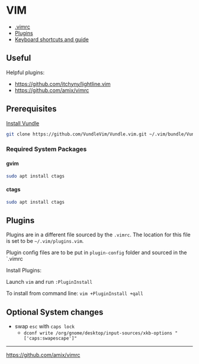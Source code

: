 # VIM

* [.vimrc](.vimrc)
* [Plugins](plugins.vim)
* [Keyboard shortcuts and guide](documentation/vim.md)

## Useful

Helpful plugins: 

* https://github.com/itchyny/lightline.vim
* https://github.com/amix/vimrc

## Prerequisites

[Install Vundle](https://github.com/VundleVim/Vundle.vim)

```bash
git clone https://github.com/VundleVim/Vundle.vim.git ~/.vim/bundle/Vundle.vim
```


### Required System Packages

#### gvim

```bash
sudo apt install ctags
```

#### ctags

```bash
sudo apt install ctags
```


## Plugins

Plugins are in a different file sourced by the `.vimrc`. The location for this file is set to 
be `~/.vim/plugins.vim`. 

Plugin config files are to be put in `plugin-config` folder and sourced in the `.vimrc

Install Plugins:

Launch `vim` and run `:PluginInstall`

To install from command line: `vim +PluginInstall +qall`


## Optional System changes

* swap `esc` with `caps lock`
  * `dconf write /org/gnome/desktop/input-sources/xkb-options "['caps:swapescape']"`



---

https://github.com/amix/vimrc
